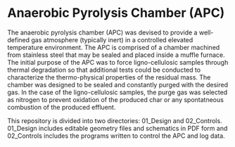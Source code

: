 # Anaerobic Pyrolysis Chamber (APC)
The anaerobic pyrolysis chamber (APC) was devised to provide a well-defined gas atmosphere (typically inert) in a controlled elevated temperature environment. The APC is comprised of a chamber machined from stainless steel that may be sealed and placed inside a muffle furnace. The initial purpose of the APC was to force ligno-cellulosic samples through thermal degradation so that additional tests could be conducted to characterize the thermo-physical properties of the residual mass. The chamber was designed to be sealed and constantly purged with the desired gas. In the case of the ligno-cellulosic samples, the purge gas was selected as nitrogen to prevent oxidation of the produced char or any spontatneous combustion of the produced effluent. 

This repository is divided into two directories: 01_Design and 02_Controls. 01_Design includes editable geometry files and schematics in PDF form and 02_Controls includes the programs written to control the APC and log data.
